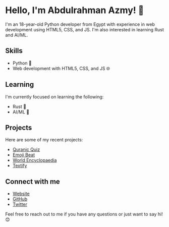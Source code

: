 # Hello, I'm Abdulrahman Azmy! 👋

I'm an 18-year-old Python developer from Egypt with experience in web development using HTML5, CSS, and JS. I'm also interested in learning Rust and AI/ML.

## Skills

- Python 🐍
- Web development with HTML5, CSS, and JS 🌐

## Learning

I'm currently focused on learning the following:

- Rust 🦀
- AI/ML 🤖

## Projects

Here are some of my recent projects:

- [Quranic Quiz](https://heartfelt-kangaroo-ee8ab5.netlify.app)
- [Emoji Beat](https://glistening-daffodil-5cf9df.netlify.app/)
- [World Encyclopaedia](https://festive-lamarr-a9315a.netlify.app)
- [Textify](https://startling-belekoy-2f8198.netlify.app)

## Connect with me

- [Website](https://codeman.gq/)
- [GitHub](https://github.com/abdulrahman-2005)
- [Twitter](https://twitter.com/Abdulra42082285)

Feel free to reach out to me if you have any questions or just want to say hi! 😊
